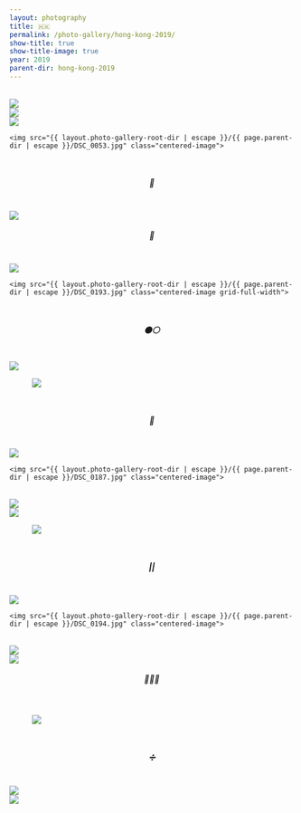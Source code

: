 ```yaml
---
layout: photography
title: 🇭🇰
permalink: /photo-gallery/hong-kong-2019/
show-title: true
show-title-image: true
year: 2019
parent-dir: hong-kong-2019
---
```


<br/>

<img src="{{ layout.photo-gallery-root-dir | escape }}/{{ page.parent-dir | escape }}/DSC_0066.jpg" class="centered-image">

<br/>

<img src="{{ layout.photo-gallery-root-dir | escape }}/{{ page.parent-dir | escape }}/DSC_0080.jpg" class="centered-image">

<br/>

<div class="grid">
    <img src="{{ layout.photo-gallery-root-dir | escape }}/{{ page.parent-dir | escape }}/DSC_0204.jpg" class="centered-image">

    <img src="{{ layout.photo-gallery-root-dir | escape }}/{{ page.parent-dir | escape }}/DSC_0053.jpg" class="centered-image">
</div>

<br/>

<center><h5>🚦</h5></center>

<br/>

<img src="{{ layout.photo-gallery-root-dir | escape }}/{{ page.parent-dir | escape }}/DSC_0114.jpg" class="centered-image">

<br/>

<center><h5>🏢</h5></center>

<br/>

<div class="grid">
    <img src="{{ layout.photo-gallery-root-dir | escape }}/{{ page.parent-dir | escape }}/DSC_0198.jpg" class="centered-image grid-full-width">

    <img src="{{ layout.photo-gallery-root-dir | escape }}/{{ page.parent-dir | escape }}/DSC_0193.jpg" class="centered-image grid-full-width">
</div>

<br/>

<center><h5>⚫️⚪️</h5></center>

<br/>

<img src="{{ layout.photo-gallery-root-dir | escape }}/{{ page.parent-dir | escape }}/DSC_0152.jpg" class="centered-image">

<br/>

<figure class='full-width'>
    <img src="{{ layout.photo-gallery-root-dir | escape }}/{{ page.parent-dir | escape }}/DSC_0153.jpg" class="centered-image">
</figure>

<br/>

<center><h5>🚏</h5></center>

<br/>

<div class="grid">
    <img src="{{ layout.photo-gallery-root-dir | escape }}/{{ page.parent-dir | escape }}/DSC_0056.jpg" class="centered-image">

    <img src="{{ layout.photo-gallery-root-dir | escape }}/{{ page.parent-dir | escape }}/DSC_0187.jpg" class="centered-image">
</div>

<br/>

<img src="{{ layout.photo-gallery-root-dir | escape }}/{{ page.parent-dir | escape }}/DSC_0127.jpg" class="centered-image">

<br/>

<img src="{{ layout.photo-gallery-root-dir | escape }}/{{ page.parent-dir | escape }}/DSC_0154.jpg" class="centered-image">

<br/>

<figure class='full-width'>
    <img src="{{ layout.photo-gallery-root-dir | escape }}/{{ page.parent-dir | escape }}/DSC_0159.jpg" class="centered-image">
</figure>

<br/>

<center><h5>||</h5></center>

<br/>

<div class="grid">
    <img src="{{ layout.photo-gallery-root-dir | escape }}/{{ page.parent-dir | escape }}/DSC_0200.jpg" class="centered-image">

    <img src="{{ layout.photo-gallery-root-dir | escape }}/{{ page.parent-dir | escape }}/DSC_0194.jpg" class="centered-image">
</div>

<br/>

<img src="{{ layout.photo-gallery-root-dir | escape }}/{{ page.parent-dir | escape }}/DSC_0139.jpg" class="centered-image">

<br/>

<img src="{{ layout.photo-gallery-root-dir | escape }}/{{ page.parent-dir | escape }}/DSC_0208.jpg" class="centered-image">

<br/>

<center><h5>🌙🚶🏽</h5></center>

<br/>

<figure class='full-width'>
    <img src="{{ layout.photo-gallery-root-dir | escape }}/{{ page.parent-dir | escape }}/DSC_0175.jpg" class="centered-image">
</figure>

<br/>

<center><h5>➗</h5></center>

<br/>

<img src="{{ layout.photo-gallery-root-dir | escape }}/{{ page.parent-dir | escape }}/DSC_0157.jpg" class="centered-image">

<br/>

<img src="{{ layout.photo-gallery-root-dir | escape }}/{{ page.parent-dir | escape }}/DSC_0183.jpg" class="centered-image">